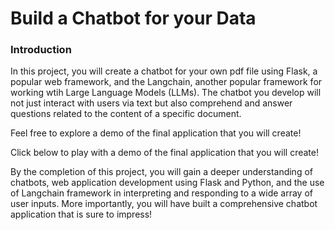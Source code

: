 # Build a Chatbot for your Data

### Introduction
In this project, you will create a chatbot for your own pdf file using Flask, a popular web framework, and the Langchain, another popular framework for working wtih Large Language Models (LLMs). The chatbot you develop will not just interact with users via text but also comprehend and answer questions related to the content of a specific document.

Feel free to explore a demo of the final application that you will create!

Click below to play with a demo of the final application that you will create!

By the completion of this project, you will gain a deeper understanding of chatbots, web application development using Flask and Python, and the use of Langchain framework in interpreting and responding to a wide array of user inputs. More importantly, you will have built a comprehensive chatbot application that is sure to impress!
